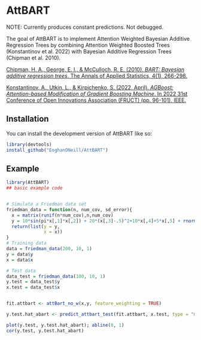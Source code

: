 
# AttBART

<!-- badges: start -->
<!-- badges: end -->

NOTE: Currently produces constant predictions. Not debugged.


The goal of AttBART is to implement Attention Weighted Bayesian Additive Regression Trees by combining Attention Weighted Boosted Trees (Konstantinov et al. 2022) with Bayesian Additive Regression Trees (Chipman et al. 2010).

[Chipman, H. A., George, E. I., & McCulloch, R. E. (2010). _BART: Bayesian additive regression trees_. The Annals of Applied Statistics, 4(1), 266-298.](https://doi.org/10.1214/09-AOAS285)

[Konstantinov, A., Utkin, L., & Kirpichenko, S. (2022, April). _AGBoost: Attention-based Modification of Gradient Boosting Machine_. In 2022 31st Conference of Open Innovations Association (FRUCT) (pp. 96-101). IEEE.](https://arxiv.org/abs/2207.05724)

## Installation

You can install the development version of AttBART like so:

``` r
library(devtools)
install_github("EoghanONeill/AttBART")
```

## Example

``` r
library(AttBART)
## basic example code


# Simulate a Friedman data set
friedman_data = function(n, num_cov, sd_error){
  x = matrix(runif(n*num_cov),n,num_cov)
  y = 10*sin(pi*x[,1]*x[,2]) + 20*(x[,3]-.5)^2+10*x[,4]+5*x[,5] + rnorm(n, sd=sd_error)
  return(list(y = y,
              x = x))
}
# Training data
data = friedman_data(200, 10, 1)
y = data$y
x = data$x

# Test data
data_test = friedman_data(100, 10, 1)
y.test = data_test$y
x.test = data_test$x


fit.attbart <- attBart_no_w(x,y, feature_weighting = TRUE)

y.test.hat_abart <- predict_attbart_test(fit.attbart, x.test, type = "mean")

plot(y.test, y.test.hat_abart); abline(0, 1)
cor(y.test, y.test.hat_abart)

```

